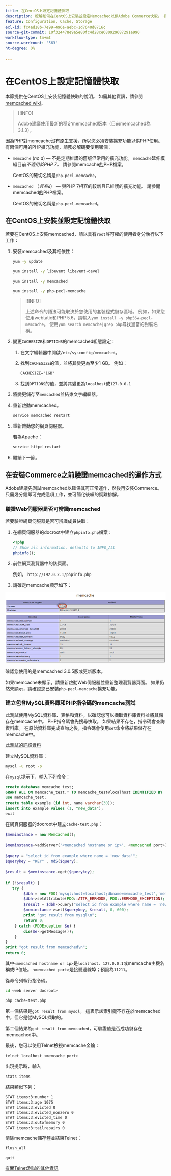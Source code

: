 ```yaml
---
title: 在CentOS上設定記憶體快取
description: 瞭解如何在CentOS上安裝並設定Memcached以供Adobe Commerce快取。 探索設定指示和最佳化秘訣。
feature: Configuration, Cache, Storage
exl-id: fc4ad18b-7e99-496e-aebc-1d7640d8716c
source-git-commit: 10f324478e9a5e80fc4d28ce680929687291e990
workflow-type: tm+mt
source-wordcount: '563'
ht-degree: 0%

---
```


# 在CentOS上設定記憶體快取

本節提供在CentOS上安裝記憶體快取的說明。 如需其他資訊，請參閱[memcached wiki](https://github.com/memcached/old-wiki)。

>[!INFO]
>
>Adobe建議使用最新的穩定memcached版本（目前memcached為3.1.3）。

因為PHP對memcache沒有原生支援，所以您必須安裝擴充功能以供PHP使用。 有兩個可用的PHP擴充功能，請務必解碼要使用哪個：

- `memcache` (_no d_) — 不是定期維護的舊版但常用的擴充功能。
`memcache`延伸模組目前&#x200B;_不適用於PHP 7。_ 請參閱memcache[的](https://www.php.net/manual/en/book.memcache.php)PHP檔案。

  CentOS的確切名稱是`php-pecl-memcache`。

- `memcached` （_具有`d`_） — 與PHP 7相容的較新且已維護的擴充功能。 請參閱memcached[的](https://www.php.net/manual/en/book.memcached.php)PHP檔案。

  CentOS的確切名稱是`php-pecl-memcached`。

## 在CentOS上安裝並設定記憶體快取

若要在CentOS上安裝memcached，請以具有`root`許可權的使用者身分執行以下工作：

1. 安裝memcached及其相依性：

   ```bash
   yum -y update
   ```

   ```bash
   yum install -y libevent libevent-devel
   ```

   ```bash
   yum install -y memcached
   ```

   ```bash
   yum install -y php-pecl-memcache
   ```

   >[!INFO]
   >
   >上述命令的語法可能取決於您使用的套裝程式儲存區域。 例如，如果您使用webtatic和PHP 5.6，請輸入`yum install -y php56w-pecl-memcache`。 使用`yum search memcache|grep php`尋找適當的封裝名稱。


1. 變更`CACHESIZE`和`OPTIONS`的memcached組態設定：

   1. 在文字編輯器中開啟`/etc/sysconfig/memcached`。
   1. 找到`CACHESIZE`的值，並將其變更為至少1 GB。 例如：

      ```config
      CACHESIZE="1GB"
      ```

   1. 找到`OPTIONS`的值，並將其變更為`localhost`或`127.0.0.1`

1. 將變更儲存至`memcached`並結束文字編輯器。
1. 重新啟動memcached。

   ```bash
   service memcached restart
   ```

1. 重新啟動您的網頁伺服器。

   若為Apache：

   ```bash
   service httpd restart
   ```

1. 繼續下一節。

## 在安裝Commerce之前驗證memcached的運作方式

Adobe建議先測試memcached以確保其可正常運作，然後再安裝Commerce。 只需幾分鐘即可完成這項工作，並可簡化後續的疑難排解。

### 驗證Web伺服器是否可辨識memcached

若要驗證網頁伺服器是否可辨識成員快取：

1. 在網頁伺服器的docroot中建立`phpinfo.php`檔案：

   ```php
   <?php
   // Show all information, defaults to INFO_ALL
   phpinfo();
   ```

1. 前往網頁瀏覽器中的該頁面。

   例如， `http://192.0.2.1/phpinfo.php`

1. 請確定memcache顯示如下：

![確認網頁伺服器可辨識memcache](../../assets/configuration/memcache.png)

確認您使用的是memcached 3.0.5版或更新版本。

如果memcache未顯示，請重新啟動Web伺服器並重新整理瀏覽器頁面。 如果仍然未顯示，請確認您已安裝`php-pecl-memcache`擴充功能。

### 建立包含MySQL資料庫和PHP指令碼的memcache測試

此測試使用MySQL資料庫、表格和資料，以確認您可以擷取資料庫資料並將其儲存在memcache中。 PHP指令碼會先搜尋快取。 如果結果不存在，指令碼會查詢資料庫。 在原始資料庫完成查詢之後，指令碼會使用`set`命令將結果儲存在memcache中。

[此測試的詳細資料](https://www.digitalocean.com/community/tutorials/how-to-install-and-use-memcache-on-ubuntu-12-04)

建立MySQL資料庫：

```bash
mysql -u root -p
```

在`mysql`提示下，輸入下列命令：

```sql
create database memcache_test;
GRANT ALL ON memcache_test.* TO memcache_test@localhost IDENTIFIED BY 'memcache_test';
use memcache_test;
create table example (id int, name varchar(30));
insert into example values (1, "new_data");
exit
```

在網頁伺服器的docroot中建立`cache-test.php`：

```php
$meminstance = new Memcached();

$meminstance->addServer('<memcached hostname or ip>', <memcached port>);

$query = "select id from example where name = 'new_data'";
$querykey = "KEY" . md5($query);

$result = $meminstance->get($querykey);

if (!$result) {
   try {
        $dbh = new PDO('mysql:host=localhost;dbname=memcache_test','memcache_test','memcache_test');
        $dbh->setAttribute(PDO::ATTR_ERRMODE, PDO::ERRMODE_EXCEPTION);
        $result = $dbh->query("select id from example where name = 'new_data'")->fetch();
        $meminstance->set($querykey, $result, 0, 600);
        print "got result from mysql\n";
        return 0;
    } catch (PDOException $e) {
        die($e->getMessage());
    }
}
print "got result from memcached\n";
return 0;
```

其中`<memcached hostname or ip>`是`localhost`、`127.0.0.1`或memcache主機名稱或IP位址。 `<memcached port>`是接聽連線埠；預設為`11211`。

從命令列執行指令碼。

```bash
cd <web server docroot>
```

```bash
php cache-test.php
```

第一個結果是`got result from mysql`。 這表示該索引鍵不存在於memcached中，但它是從MySQL擷取的。

第二個結果為`got result from memcached`，可驗證值是否成功儲存在memcached中。

最後，您可以使用Telnet檢視memcache金鑰：

```bash
telnet localhost <memcache port>
```

出現提示時，輸入

```bash
stats items
```

結果類似下列：

```
STAT items:3:number 1
STAT items:3:age 1075
STAT items:3:evicted 0
STAT items:3:evicted_nonzero 0
STAT items:3:evicted_time 0
STAT items:3:outofmemory 0
STAT items:3:tailrepairs 0
```

清除memcache儲存體並結束Telnet：

```bash
flush_all
```

```bash
quit
```

[有關Telnet測試的其他資訊](https://darkcoding.net/software/memcached-list-all-keys/)
